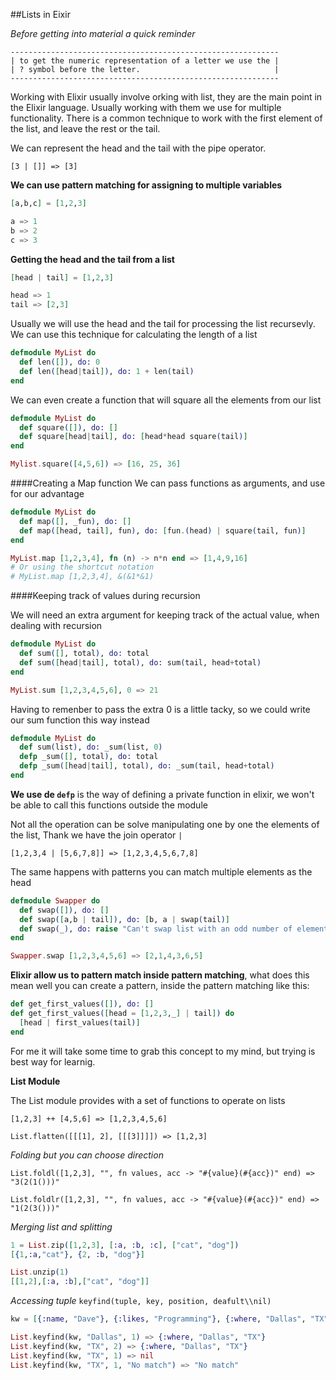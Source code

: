 ##Lists in Eixir

*Before getting into material a quick reminder*
```
------------------------------------------------------------
| to get the numeric representation of a letter we use the |
| ? symbol before the letter.                              |
------------------------------------------------------------
```

Working with Elixir usually involve orking with list, they are the main point in the
Elixir language.
Usually working with them we use for multiple functionality.
There is a common technique to work with the first element of the list, and leave the rest or the tail.

We can represent the head and the tail with the pipe operator.

`[3 | []] => [3]`

**We can use pattern matching for assigning to multiple variables**

```elixir
[a,b,c] = [1,2,3]

a => 1
b => 2
c => 3
```

**Getting the head and the tail from a list**

```elixir
[head | tail] = [1,2,3]

head => 1
tail => [2,3]
```

Usually we will use the head and the tail for processing the list recursevly.
We can use this technique for calculating the length of a list

```elixir
defmodule MyList do
  def len([]), do: 0
  def len([head|tail]), do: 1 + len(tail)
end
```

We can even create a function that will square all the elements from our list

```elixir
defmodule MyList do
  def square([]), do: []
  def square[head|tail], do: [head*head square(tail)]
end

Mylist.square([4,5,6]) => [16, 25, 36]
```

####Creating a Map function
We can pass functions as arguments, and use for our advantage

```elixir
defmodule MyList do
  def map([], _fun), do: []
  def map([head, tail], fun), do: [fun.(head) | square(tail, fun)]
end

MyList.map [1,2,3,4], fn (n) -> n*n end => [1,4,9,16]
# Or using the shortcut notation
# MyList.map [1,2,3,4], &(&1*&1)
```

####Keeping track of values during recursion

We will need an extra argument for keeping track of the actual value, when dealing with recursion

```elixir
defmodule MyList do
  def sum([], total), do: total
  def sum([head|tail], total), do: sum(tail, head+total)
end

MyList.sum [1,2,3,4,5,6], 0 => 21
```

Having to remenber to pass the extra 0 is a little tacky, so we could write our sum function this way instead

```elixir
defmodule MyList do
  def sum(list), do: _sum(list, 0)
  defp _sum([], total), do: total
  defp _sum([head|tail], total), do: _sum(tail, head+total)
end
```
**We use de `defp`** is the way of defining a private function in elixir, we won't be able to call this functions outside the module

Not all the operation can be solve manipulating one by one the elements of the list, Thank we have the join operator `|`

`[1,2,3,4 | [5,6,7,8]] => [1,2,3,4,5,6,7,8]`

The same happens with patterns you can match multiple elements as the head

```elixir
defmodule Swapper do
  def swap([]), do: []
  def swap([a,b | tail]), do: [b, a | swap(tail)]
  def swap(_), do: raise "Can't swap list with an odd number of elements"
end

Swapper.swap [1,2,3,4,5,6] => [2,1,4,3,6,5]
```

**Elixir allow us to pattern match inside pattern matching**, what does this mean well you can create a pattern, inside the pattern matching like this:

```elixir
def get_first_values([]), do: []
def get_first_values([head = [1,2,3,_] | tail]) do
  [head | first_values(tail)]
end
```

For me it will take some time to grab this concept to my mind, but trying is best way for learnig.

**List Module**

The List module provides with a set of functions to operate on lists

`[1,2,3] ++ [4,5,6] => [1,2,3,4,5,6]`

`List.flatten([[[1], 2], [[[3]]]]) => [1,2,3]`

*Folding but you can choose direction*

`List.foldl([1,2,3], "", fn values, acc -> "#{value}(#{acc})" end) => "3(2(1()))"`

`List.foldlr([1,2,3], "", fn values, acc -> "#{value}(#{acc})" end) => "1(2(3()))"`

*Merging list and splitting*

```elixir
1 = List.zip([1,2,3], [:a, :b, :c], ["cat", "dog"])
[{1,:a,"cat"}, {2, :b, "dog"}]

List.unzip(1)
[[1,2],[:a, :b],["cat", "dog"]]
```

*Accessing tuple*
`keyfind(tuple, key, position, deafult\\nil)`

```elixir
kw = [{:name, "Dave"}, {:likes, "Programming"}, {:where, "Dallas", "TX"}]

List.keyfind(kw, "Dallas", 1) => {:where, "Dallas", "TX"}
List.keyfind(kw, "TX", 2) => {:where, "Dallas", "TX"}
List.keyfind(kw, "TX", 1) => nil
List.keyfind(kw, "TX", 1, "No match") => "No match"

```



